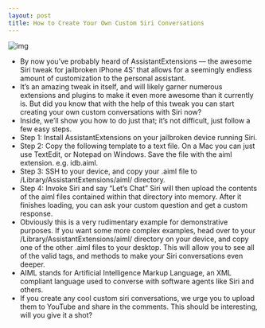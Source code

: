 ```yaml
---
layout: post
title: How to Create Your Own Custom Siri Conversations
---
```

![img](http://media.idownloadblog.com/wp-content/uploads/2012/01/Custom-Siri-Responses.jpg)
* By now you’ve probably heard of AssistantExtensions — the awesome Siri tweak for jailbroken iPhone 4S’ that allows for a seemingly endless amount of customization to the personal assistant.
* It’s an amazing tweak in itself, and will likely garner numerous extensions and plugins to make it even more awesome than it currently is. But did you know that with the help of this tweak you can start creating your own custom conversations with Siri now?
* Inside, we’ll show you how to do just that; it’s not difficult, just follow a few easy steps.
* Step 1: Install AssistantExtensions on your jailbroken device running Siri.
* Step 2: Copy the following template to a text file. On a Mac you can just use TextEdit, or Notepad on Windows. Save the file with the aiml extension. e.g. idb.aiml.
* Step 3: SSH to your device, and copy your .aiml file to /Library/AssistantExtensions/aiml/ directory.
* Step 4: Invoke Siri and say “Let’s Chat” Siri will then upload the contents of the aiml files contained within that directory into memory. After it finishes loading, you can ask your custom question and get a custom response.
* Obviously this is a very rudimentary example for demonstrative purposes. If you want some more complex examples, head over to your /Library/AssistantExtensions/aiml/ directory on your device, and copy one of the other .aiml files to your desktop. This will allow you to see all of the valid tags, and methods to make your Siri conversations even deeper.
* AIML stands for Artificial Intelligence Markup Language, an XML compliant language used to converse with software agents like Siri and others.
* If you create any cool custom siri conversations, we urge you to upload them to YouTube and share in the comments. This should be interesting, will you give it a shot?

